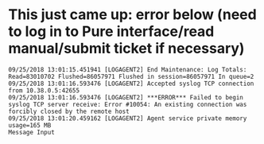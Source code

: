 # This just came up: error below (need to log in to Pure interface/read manual/submit ticket if necessary)

```
09/25/2018 13:01:15.451941 [LOGAGENT2] End Maintenance: Log Totals: Read=83010702 Flushed=86057971 Flushed in session=86057971 In queue=2
09/25/2018 13:01:16.593476 [LOGAGENT2] Accepted syslog TCP connection from 10.38.0.5:42655
09/25/2018 13:01:16.593476 [LOGAGENT2] ***ERROR*** Failed to begin syslog TCP server receive: Error #10054: An existing connection was forcibly closed by the remote host
09/25/2018 13:01:20.459162 [LOGAGENT2] Agent service private memory usage=165 MB
Message Input
```
